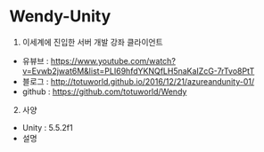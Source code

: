 # Wendy-Unity
1. 이세계에 진입한 서버 개발 강좌 클라이언트
 - 유뷰브 : https://www.youtube.com/watch?v=Evwb2jwat6M&list=PLI69hfdYKNQfLH5naKaIZcG-7rTvo8PtT
 - 블로그 : http://totuworld.github.io/2016/12/21/azureandunity-01/
 - github : https://github.com/totuworld/Wendy
2. 사양
 - Unity : 5.5.2f1
 - 설명
